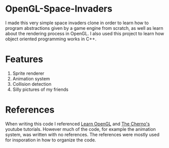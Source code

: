 # OpenGL-Space-Invaders

I made this very simple space invaders clone in order to learn how to program abstractions given by a game engine from scratch, as well as learn
about the rendering process in OpenGL. I also used this project to learn how object oriented programming works in C++. 

# Features
1) Sprite renderer
2) Animation system
3) Collision detection
4) Silly pictures of my friends

# References
When writing this code I referenced [Learn OpenGL](https://learnopengl.com/In-Practice/2D-Game/Breakout) and [The Cherno's](https://www.youtube.com/channel/UCQ-W1KE9EYfdxhL6S4twUNw) youtube tutorials. However much of the code, for example the animation system, was written with no references. The references were mostly used for insporation in how to organize the code.
